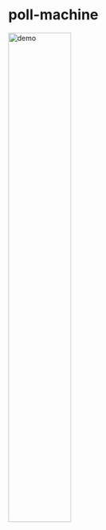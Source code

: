 # poll-machine

<img src="https://github.com/cooljasonmelton/poll-machine/blob/main/poll-machine-demo.gif?raw=true" alt="demo" width="50%">
